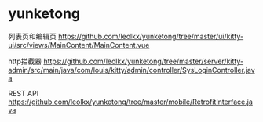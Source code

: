 # yunketong

列表页和编辑页
https://github.com/leolkx/yunketong/tree/master/ui/kitty-ui/src/views/MainContent/MainContent.vue

http拦截器
https://github.com/leolkx/yunketong/tree/master/server/kitty-admin/src/main/java/com/louis/kitty/admin/controller/SysLoginController.java

REST API
https://github.com/leolkx/yunketong/tree/master/mobile/RetrofitInterface.java